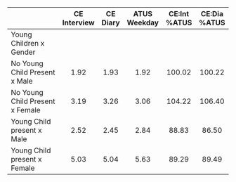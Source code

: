 
|                      | CE<br>Interview |  CE<br>Diary | ATUS<br>Weekday | CE:Int<br>%ATUS | CE:Dia<br>%ATUS |
| -------------------- | :----------: | :----------: | :----------: | :----------: | :----------: |
| Young Children x Gender |              |              |              |              |              |
| No Young Child Present x Male |         1.92 |         1.93 |         1.92 |       100.02 |       100.22 |
| No Young Child Present x Female |         3.19 |         3.26 |         3.06 |       104.22 |       106.40 |
| Young Child present x Male |         2.52 |         2.45 |         2.84 |        88.83 |        86.50 |
| Young Child present x Female |         5.03 |         5.04 |         5.63 |        89.29 |        89.49 |

